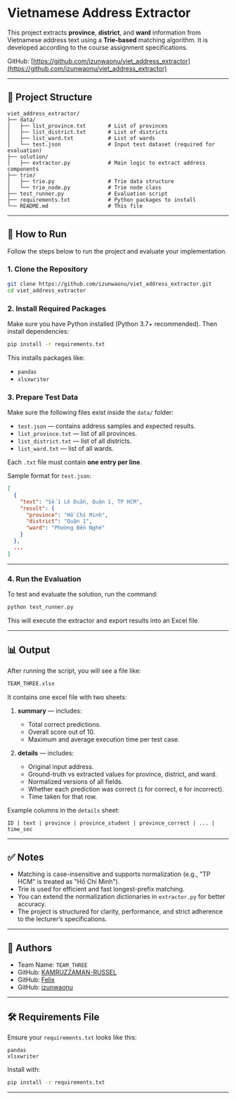 # Vietnamese Address Extractor

This project extracts **province**, **district**, and **ward** information from Vietnamese address text using a **Trie-based** matching algorithm. It is developed according to the course assignment specifications.

GitHub: [https://github.com/izunwaonu/viet_address_extractor](https://github.com/izunwaonu/viet_address_extractor)

---

## 📁 Project Structure

```
viet_address_extractor/
├── data/
│   ├── list_province.txt       # List of provinces
│   ├── list_district.txt       # List of districts
│   ├── list_ward.txt           # List of wards
│   └── test.json               # Input test dataset (required for evaluation)
├── solution/
│   ├── extractor.py            # Main logic to extract address components
├── trie/
│   ├── trie.py                 # Trie data structure
│   └── trie_node.py            # Trie node class
├── test_runner.py              # Evaluation script
├── requirements.txt            # Python packages to install
└── README.md                   # This file
```

---

## 🚀 How to Run

Follow the steps below to run the project and evaluate your implementation.

### 1. Clone the Repository

```bash
git clone https://github.com/izunwaonu/viet_address_extractor.git
cd viet_address_extractor
```

### 2. Install Required Packages

Make sure you have Python installed (Python 3.7+ recommended). Then install dependencies:

```bash
pip install -r requirements.txt
```

This installs packages like:

- `pandas`
- `xlsxwriter`

### 3. Prepare Test Data

Make sure the following files exist inside the `data/` folder:

- `test.json` — contains address samples and expected results.
- `list_province.txt` — list of all provinces.
- `list_district.txt` — list of all districts.
- `list_ward.txt` — list of all wards.

Each `.txt` file must contain **one entry per line**.

Sample format for `test.json`:

```json
[
  {
    "text": "Số 1 Lê Duẩn, Quận 1, TP HCM",
    "result": {
      "province": "Hồ Chí Minh",
      "district": "Quận 1",
      "ward": "Phường Bến Nghé"
    }
  },
  ...
]
```

---

### 4. Run the Evaluation

To test and evaluate the solution, run the command:

```bash
python test_runner.py
```

This will execute the extractor and export results into an Excel file.

---

## 📊 Output

After running the script, you will see a file like:

```bash
TEAM_THREE.xlsx
```

It contains one excel file with two sheets:

1. **summary** — includes:
   - Total correct predictions.
   - Overall score out of 10.
   - Maximum and average execution time per test case.

2. **details** — includes:
   - Original input address.
   - Ground-truth vs extracted values for province, district, and ward.
   - Normalized versions of all fields.
   - Whether each prediction was correct (`1` for correct, `0` for incorrect).
   - Time taken for that row.

Example columns in the `details` sheet:

```
ID | text | province | province_student | province_correct | ... | time_sec
```

---

## ✅ Notes

- Matching is case-insensitive and supports normalization (e.g., "TP HCM" is treated as "Hồ Chí Minh").
- Trie is used for efficient and fast longest-prefix matching.
- You can extend the normalization dictionaries in `extractor.py` for better accuracy.
- The project is structured for clarity, performance, and strict adherence to the lecturer’s specifications.

---

## 🧠 Authors
- Team Name: `TEAM_THREE`
- GitHub: [KAMRUZZAMAN-RUSSEL](https://github.com/KAMRUZZAMAN-RUSSEL)
- GitHub: [Felix](https://github.com/XDcobra)
- GitHub: [izunwaonu](https://github.com/izunwaonu)

---

## 🛠 Requirements File

Ensure your `requirements.txt` looks like this:

```
pandas
xlsxwriter
```

Install with:

```bash
pip install -r requirements.txt
```

---


